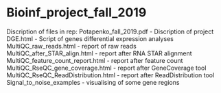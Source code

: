 # Bioinf_project_fall_2019
Discription of files in rep:
Potapenko_fall_2019.pdf - Discription of project
DGE.html - Script of genes differential expression analyses
MultiQC_raw_reads.html - report of raw reads
MultiQC_after_STAR_align.html - report after RNA STAR alignment
MultiQC_feature_count_report.html - report after feature count
MultiQC_RseQC_gene_coverage.html - report after GeneCoverage tool
MultiQC_RseQC_ReadDistribution.html - report after ReadDistribution tool
Signal_to_noise_examples - visualising of some gene regions  
